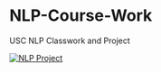 # NLP-Course-Work
USC NLP Classwork and Project

[![NLP Project](https://colab.research.google.com/drive/1MRbpxHH8Ht0WaeQ0cogDDCtvWoTwTltI?usp=sharing)](https://colab.research.google.com/drive/1MRbpxHH8Ht0WaeQ0cogDDCtvWoTwTltI?usp=sharing)

